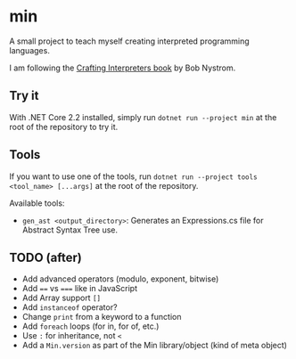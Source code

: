 # min

A small project to teach myself creating interpreted programming languages.

I am following the [Crafting Interpreters book](https://craftinginterpreters.com/) by Bob Nystrom.

## Try it

With .NET Core 2.2 installed, simply run `dotnet run --project min` at the root of the repository to try it.

## Tools

If you want to use one of the tools, run `dotnet run --project tools <tool_name> [...args]` at the root of the repository.

Available tools:

- `gen_ast <output_directory>`: Generates an Expressions.cs file for Abstract Syntax Tree use.

## TODO (after)

- Add advanced operators (modulo, exponent, bitwise)
- Add `==` vs `===` like in JavaScript
- Add Array support `[]`
- Add `instanceof` operator?
- Change `print` from a keyword to a function
- Add `foreach` loops (for in, for of, etc.)
- Use `:` for inheritance, not `<`
- Add a `Min.version` as part of the Min library/object (kind of meta object)
